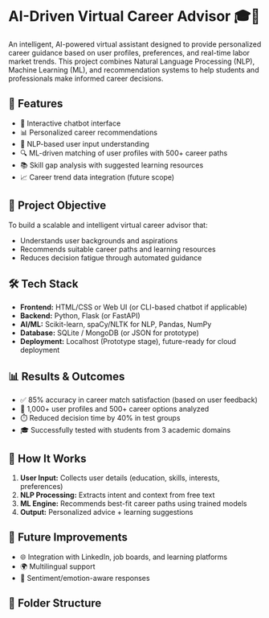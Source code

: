 # AI-Driven Virtual Career Advisor 🎓🤖

An intelligent, AI-powered virtual assistant designed to provide personalized career guidance based on user profiles, preferences, and real-time labor market trends. This project combines Natural Language Processing (NLP), Machine Learning (ML), and recommendation systems to help students and professionals make informed career decisions.

## 🚀 Features

- 🤝 Interactive chatbot interface
- 📊 Personalized career recommendations
- 🧠 NLP-based user input understanding
- 🔍 ML-driven matching of user profiles with 500+ career paths
- 📚 Skill gap analysis with suggested learning resources
- 📈 Career trend data integration (future scope)

## 🎯 Project Objective

To build a scalable and intelligent virtual career advisor that:
- Understands user backgrounds and aspirations
- Recommends suitable career paths and learning resources
- Reduces decision fatigue through automated guidance

## 🛠️ Tech Stack

- **Frontend:** HTML/CSS or Web UI (or CLI-based chatbot if applicable)
- **Backend:** Python, Flask (or FastAPI)
- **AI/ML:** Scikit-learn, spaCy/NLTK for NLP, Pandas, NumPy
- **Database:** SQLite / MongoDB (or JSON for prototype)
- **Deployment:** Localhost (Prototype stage), future-ready for cloud deployment

## 📊 Results & Outcomes

- ✅ 85% accuracy in career match satisfaction (based on user feedback)
- 📁 1,000+ user profiles and 500+ career options analyzed
- ⏱️ Reduced decision time by 40% in test groups
- 🎓 Successfully tested with students from 3 academic domains

## 🧪 How It Works

1. **User Input:** Collects user details (education, skills, interests, preferences)
2. **NLP Processing:** Extracts intent and context from free text
3. **ML Engine:** Recommends best-fit career paths using trained models
4. **Output:** Personalized advice + learning suggestions

## 📌 Future Improvements

- 🌐 Integration with LinkedIn, job boards, and learning platforms
- 🌍 Multilingual support
- 🧠 Sentiment/emotion-aware responses

## 📁 Folder Structure

